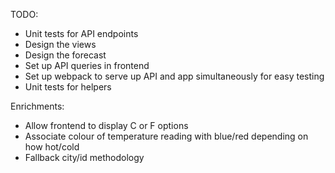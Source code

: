 TODO:
- Unit tests for API endpoints
- Design the views
- Design the forecast
- Set up API queries in frontend
- Set up webpack to serve up API and app simultaneously for easy testing
- Unit tests for helpers

Enrichments:
- Allow frontend to display C or F options
- Associate colour of temperature reading with blue/red depending on how hot/cold
- Fallback city/id methodology